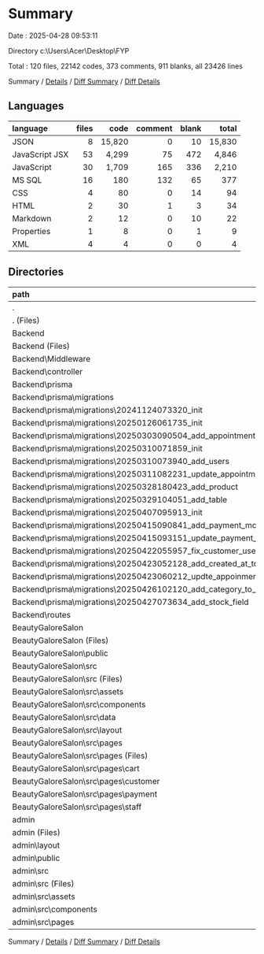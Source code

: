 # Summary

Date : 2025-04-28 09:53:11

Directory c:\\Users\\Acer\\Desktop\\FYP

Total : 120 files,  22142 codes, 373 comments, 911 blanks, all 23426 lines

Summary / [Details](details.md) / [Diff Summary](diff.md) / [Diff Details](diff-details.md)

## Languages
| language | files | code | comment | blank | total |
| :--- | ---: | ---: | ---: | ---: | ---: |
| JSON | 8 | 15,820 | 0 | 10 | 15,830 |
| JavaScript JSX | 53 | 4,299 | 75 | 472 | 4,846 |
| JavaScript | 30 | 1,709 | 165 | 336 | 2,210 |
| MS SQL | 16 | 180 | 132 | 65 | 377 |
| CSS | 4 | 80 | 0 | 14 | 94 |
| HTML | 2 | 30 | 1 | 3 | 34 |
| Markdown | 2 | 12 | 0 | 10 | 22 |
| Properties | 1 | 8 | 0 | 1 | 9 |
| XML | 4 | 4 | 0 | 0 | 4 |

## Directories
| path | files | code | comment | blank | total |
| :--- | ---: | ---: | ---: | ---: | ---: |
| . | 120 | 22,142 | 373 | 911 | 23,426 |
| . (Files) | 3 | 2,793 | 0 | 3 | 2,796 |
| Backend | 38 | 1,764 | 293 | 387 | 2,444 |
| Backend (Files) | 1 | 65 | 1 | 11 | 77 |
| Backend\\Middleware | 2 | 44 | 4 | 11 | 59 |
| Backend\\controller | 10 | 1,341 | 151 | 262 | 1,754 |
| Backend\\prisma | 16 | 180 | 132 | 65 | 377 |
| Backend\\prisma\\migrations | 16 | 180 | 132 | 65 | 377 |
| Backend\\prisma\\migrations\\20241124073320_init | 1 | 36 | 7 | 11 | 54 |
| Backend\\prisma\\migrations\\20250126061735_init | 1 | 35 | 29 | 13 | 77 |
| Backend\\prisma\\migrations\\20250303090504_add_appointment | 1 | 9 | 1 | 2 | 12 |
| Backend\\prisma\\migrations\\20250310071859_init | 1 | 4 | 11 | 3 | 18 |
| Backend\\prisma\\migrations\\20250310073940_add_users | 1 | 8 | 2 | 3 | 13 |
| Backend\\prisma\\migrations\\20250311082231_update_appointment_model | 1 | 1 | 1 | 1 | 3 |
| Backend\\prisma\\migrations\\20250328180423_add_product | 1 | 21 | 17 | 7 | 45 |
| Backend\\prisma\\migrations\\20250329104051_add_table | 1 | 24 | 6 | 8 | 38 |
| Backend\\prisma\\migrations\\20250407095913_init | 1 | 20 | 17 | 5 | 42 |
| Backend\\prisma\\migrations\\20250415090841_add_payment_model | 1 | 13 | 2 | 3 | 18 |
| Backend\\prisma\\migrations\\20250415093151_update_payment_model | 1 | 2 | 8 | 2 | 12 |
| Backend\\prisma\\migrations\\20250422055957_fix_customer_userid | 1 | 3 | 9 | 3 | 15 |
| Backend\\prisma\\migrations\\20250423052128_add_created_at_to_appointment | 1 | 1 | 1 | 1 | 3 |
| Backend\\prisma\\migrations\\20250423060212_updte_appoinment | 1 | 1 | 7 | 1 | 9 |
| Backend\\prisma\\migrations\\20250426102120_add_category_to_product | 1 | 1 | 7 | 1 | 9 |
| Backend\\prisma\\migrations\\20250427073634_add_stock_field | 1 | 1 | 7 | 1 | 9 |
| Backend\\routes | 9 | 134 | 5 | 38 | 177 |
| BeautyGaloreSalon | 52 | 11,345 | 62 | 360 | 11,767 |
| BeautyGaloreSalon (Files) | 8 | 7,569 | 3 | 15 | 7,587 |
| BeautyGaloreSalon\\public | 1 | 1 | 0 | 0 | 1 |
| BeautyGaloreSalon\\src | 43 | 3,775 | 59 | 345 | 4,179 |
| BeautyGaloreSalon\\src (Files) | 4 | 119 | 0 | 13 | 132 |
| BeautyGaloreSalon\\src\\assets | 1 | 1 | 0 | 0 | 1 |
| BeautyGaloreSalon\\src\\components | 12 | 1,148 | 19 | 108 | 1,275 |
| BeautyGaloreSalon\\src\\data | 2 | 601 | 0 | 4 | 605 |
| BeautyGaloreSalon\\src\\layout | 4 | 40 | 0 | 9 | 49 |
| BeautyGaloreSalon\\src\\pages | 20 | 1,866 | 40 | 211 | 2,117 |
| BeautyGaloreSalon\\src\\pages (Files) | 5 | 344 | 15 | 40 | 399 |
| BeautyGaloreSalon\\src\\pages\\cart | 2 | 271 | 4 | 34 | 309 |
| BeautyGaloreSalon\\src\\pages\\customer | 9 | 1,085 | 21 | 113 | 1,219 |
| BeautyGaloreSalon\\src\\pages\\payment | 3 | 163 | 0 | 23 | 186 |
| BeautyGaloreSalon\\src\\pages\\staff | 1 | 3 | 0 | 1 | 4 |
| admin | 27 | 6,240 | 18 | 161 | 6,419 |
| admin (Files) | 8 | 5,032 | 2 | 16 | 5,050 |
| admin\\layout | 1 | 14 | 2 | 3 | 19 |
| admin\\public | 1 | 1 | 0 | 0 | 1 |
| admin\\src | 17 | 1,193 | 14 | 142 | 1,349 |
| admin\\src (Files) | 4 | 75 | 2 | 12 | 89 |
| admin\\src\\assets | 1 | 1 | 0 | 0 | 1 |
| admin\\src\\components | 10 | 977 | 10 | 112 | 1,099 |
| admin\\src\\pages | 2 | 140 | 2 | 18 | 160 |

Summary / [Details](details.md) / [Diff Summary](diff.md) / [Diff Details](diff-details.md)